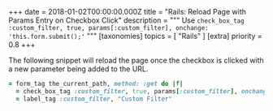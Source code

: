 +++
date = 2018-01-02T00:00:00.000Z
title = "Rails: Reload Page with Params Entry on Checkbox Click"
description = """
Use `check_box_tag :custom_filter, true, params[:custom_filter], onchange: 'this.form.submit();'`
"""
[taxonomies]
topics = [ "Rails" ]
[extra]
priority = 0.8
+++

The following snippet will reload the page once the checkbox is clicked with a new parameter being added to the URL.

```rb
= form_tag the_current_path, method: :get do |f|
  = check_box_tag :custom_filter, true, params[:custom_filter], onchange: 'this.form.submit();'
  = label_tag :custom_filter, "Custom Filter"
```
